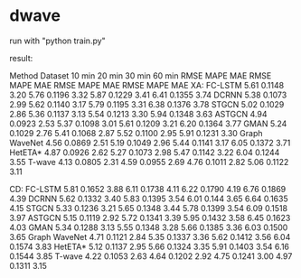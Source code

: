 # dwave
run with "python train.py"

result:

Method Dataset 10 min 20 min 30 min 60 min
RMSE MAPE MAE RMSE MAPE MAE RMSE MAPE MAE RMSE MAPE MAE
XA:
FC-LSTM 5.61 0.1148 3.20 5.76 0.1196 3.32 5.87 0.1229 3.41 6.41 0.1355 3.74
DCRNN 5.38 0.1073 2.99 5.62 0.1140 3.17 5.79 0.1195 3.31 6.38 0.1376 3.78
STGCN 5.02 0.1029 2.86 5.36 0.1137 3.13 5.54 0.1213 3.30 5.94 0.1348 3.63
ASTGCN 4.94 0.0923 2.53 5.37 0.1098 3.01 5.61 0.1209 3.21 6.20 0.1364 3.77
GMAN 5.24 0.1029 2.76 5.41 0.1068 2.87 5.52 0.1100 2.95 5.91 0.1231 3.30
Graph WaveNet 4.56 0.0869 2.51 5.19 0.1049 2.96 5.44 0.1141 3.17 6.05 0.1372 3.71
HetETA* 4.87 0.0926 2.62 5.27 0.1073 2.98 5.47 0.1142 3.22 6.04 0.1244 3.55
T-wave 4.13 0.0805 2.31 4.59 0.0955 2.69 4.76 0.1011 2.82 5.06 0.1122 3.11

CD:
FC-LSTM 5.81 0.1652 3.88 6.11 0.1738 4.11 6.22 0.1790 4.19 6.76 0.1869 4.39
DCRNN 5.62 0.1332 3.40 5.83 0.1395 3.54 6.01 0.144 3.65 6.64 0.1635 4.15
STGCN 5.33 0.1236 3.21 5.65 0.1348 3.44 5.78 0.1399 3.54 6.09 0.1518 3.97
ASTGCN 5.15 0.1119 2.92 5.72 0.1341 3.39 5.95 0.1432 3.58 6.45 0.1623 4.03
GMAN 5.34 0.1288 3.13 5.55 0.1348 3.28 5.66 0.1385 3.36 6.03 0.1500 3.65
Graph WaveNet 4.71 0.1121 2.84 5.35 0.1337 3.36 5.62 0.1412 3.56 6.04 0.1574 3.83
HetETA* 5.12 0.1137 2.95 5.66 0.1324 3.35 5.91 0.1403 3.54 6.16 0.1544 3.85
T-wave 4.22 0.1053 2.63 4.64 0.1202 2.92 4.75 0.1241 3.00 4.97 0.1311 3.15
